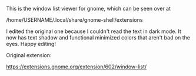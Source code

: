 This is the window list viewer for gnome, which can be seen over at 

/home/USERNAME/.local/share/gnome-shell/extensions

I edited the original one because I couldn't read the text in dark mode.
It now has text shadow and functional minimized colors that aren't bad on the eyes.
Happy editing!

Original extension:

https://extensions.gnome.org/extension/602/window-list/
